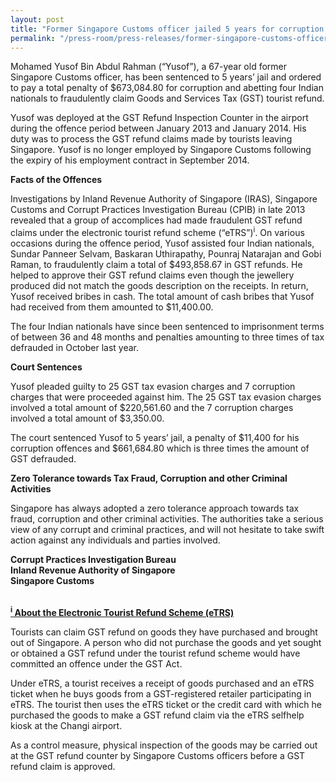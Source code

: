 ```yaml
---
layout: post
title: "Former Singapore Customs officer jailed 5 years for corruption and abetting in GST tourist refund fraud (CPIB, IRAS and Singapore Customs joint press release)"
permalink: "/press-room/press-releases/former-singapore-customs-officer-jailed-5-years-corruption-and-abetting"
---
```

Mohamed Yusof Bin Abdul Rahman (“Yusof”), a 67-year old former Singapore Customs officer, has been sentenced to 5 years’ jail and ordered to pay a total penalty of $673,084.80 for corruption and abetting four Indian nationals to fraudulently claim Goods and Services Tax (GST) tourist refund.

Yusof was deployed at the GST Refund Inspection Counter in the airport during the offence period between January 2013 and January 2014. His duty was to process the GST refund claims made by tourists leaving Singapore. Yusof is no longer employed by Singapore Customs following the expiry of his employment contract in September 2014.

**Facts of the Offences**

Investigations by Inland Revenue Authority of Singapore (IRAS), Singapore Customs and Corrupt Practices Investigation Bureau (CPIB) in late 2013 revealed that a group of accomplices had made fraudulent GST refund claims under the electronic tourist refund scheme (&ldquo;eTRS&rdquo;)<sup>i</sup>. On various occasions during the offence period, Yusof assisted four Indian nationals, Sundar Panneer Selvam, Baskaran Uthirapathy, Pounraj Natarajan and Gobi Raman, to fraudulently claim a total of $493,858.67 in GST refunds. He helped to approve their GST refund claims even though the jewellery produced did not match the goods description on the receipts. In return, Yusof received bribes in cash. The total amount of cash bribes that Yusof had received from them amounted to $11,400.00.

The four Indian nationals have since been sentenced to imprisonment terms of between 36 and 48 months and penalties amounting to three times of tax defrauded in October last year.

**Court Sentences**

Yusof pleaded guilty to 25 GST tax evasion charges and 7 corruption charges that were proceeded against him. The 25 GST tax evasion charges involved a total amount of $220,561.60 and the 7 corruption charges involved a total amount of $3,350.00.

The court sentenced Yusof to 5 years’ jail, a penalty of $11,400 for his corruption offences and $661,684.80 which is three times the amount of GST defrauded.

**Zero Tolerance towards Tax Fraud, Corruption and other Criminal Activities**

Singapore has always adopted a zero tolerance approach towards tax fraud, corruption and other criminal activities. The authorities take a serious view of any corrupt and criminal practices, and will not hesitate to take swift action against any individuals and parties involved.

**Corrupt Practices Investigation Bureau**<br/>
**Inland Revenue Authority of Singapore**<br/>
**Singapore Customs**
<br/>
<br/>
<p><u><strong><sup>i</sup>&nbsp;About the Electronic Tourist Refund Scheme (eTRS)</strong></u></p>

Tourists can claim GST refund on goods they have purchased and brought out of Singapore. A person who did not purchase the goods and yet sought or obtained a GST refund under the tourist refund scheme would have committed an offence under the GST Act.

Under eTRS, a tourist receives a receipt of goods purchased and an eTRS ticket when he buys goods from a GST-registered retailer participating in eTRS. The tourist then uses the eTRS ticket or the credit card with which he purchased the goods to make a GST refund claim via the eTRS selfhelp kiosk at the Changi airport.

As a control measure, physical inspection of the goods may be carried out at the GST refund counter by Singapore Customs officers before a GST refund claim is approved. 
